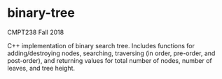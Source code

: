 # binary-tree

CMPT238 Fall 2018

C++ implementation of binary search tree. Includes functions for adding/destroying nodes, searching, traversing (in order, pre-order, and post-order), and returning values for total number of nodes, number of leaves, and tree height.
